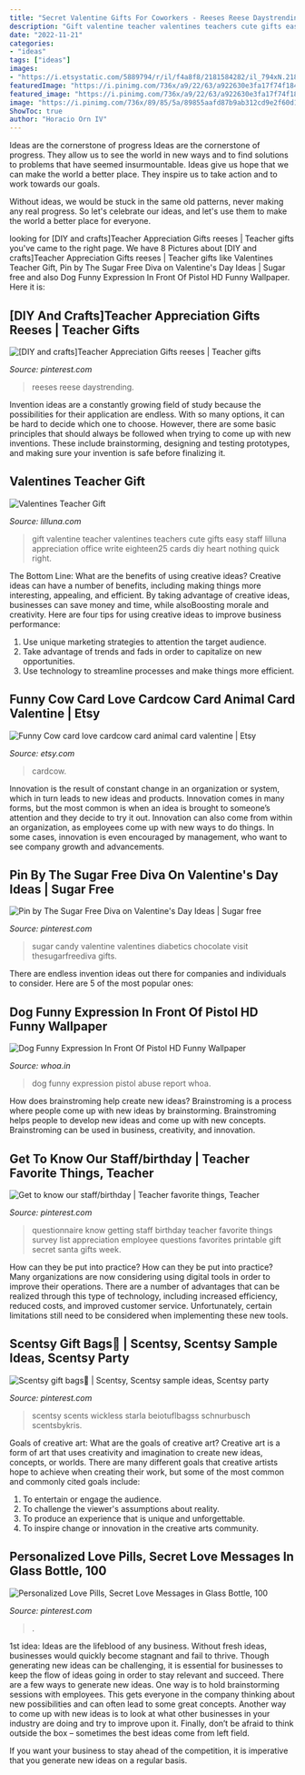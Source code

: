 ```yaml
---
title: "Secret Valentine Gifts For Coworkers - Reeses Reese Daystrending"
description: "Gift valentine teacher valentines teachers cute gifts easy staff lilluna appreciation office write eighteen25 cards diy heart nothing quick right"
date: "2022-11-21"
categories:
- "ideas"
tags: ["ideas"]
images:
- "https://i.etsystatic.com/5889794/r/il/f4a8f8/2181584282/il_794xN.2181584282_cboc.jpg"
featuredImage: "https://i.pinimg.com/736x/a9/22/63/a922630e3fa17f74f1840d6add55b59e--scentsy-fragrances-hostess-gifts.jpg"
featured_image: "https://i.pinimg.com/736x/a9/22/63/a922630e3fa17f74f1840d6add55b59e--scentsy-fragrances-hostess-gifts.jpg"
image: "https://i.pinimg.com/736x/89/85/5a/89855aafd87b9ab312cd9e2f60d1360a.jpg"
ShowToc: true
author: "Horacio Orn IV"
---
```



Ideas are the cornerstone of progress
Ideas are the cornerstone of progress. They allow us to see the world in new ways and to find solutions to problems that have seemed insurmountable.
Ideas give us hope that we can make the world a better place. They inspire us to take action and to work towards our goals.

Without ideas, we would be stuck in the same old patterns, never making any real progress. So let's celebrate our ideas, and let's use them to make the world a better place for everyone.

	

		
looking for [DIY and crafts]Teacher Appreciation Gifts reeses | Teacher gifts you've came to the right page. We have 8 Pictures about [DIY and crafts]Teacher Appreciation Gifts reeses | Teacher gifts like Valentines Teacher Gift, Pin by The Sugar Free Diva on Valentine&#039;s Day Ideas | Sugar free and also Dog Funny Expression In Front Of Pistol HD Funny Wallpaper. Here it is:
		
    
## [DIY And Crafts]Teacher Appreciation Gifts Reeses | Teacher Gifts

<img loading=lazy src="https://i.pinimg.com/originals/bd/02/9b/bd029b9f1e73ad5f91959d19f244a1c8.jpg" onerror="this.onerror=null;this.src='https://tse1.mm.bing.net/th?id=OIP.l6_zcMJvojxfvqbbxT2IWAHaKl&amp;pid=15.1';" alt="[DIY and crafts]Teacher Appreciation Gifts reeses | Teacher gifts">

_Source: pinterest.com_

>reeses reese daystrending. 

	

Invention ideas are a constantly growing field of study because the possibilities for their application are endless. With so many options, it can be hard to decide which one to choose. However, there are some basic principles that should always be followed when trying to come up with new inventions. These include brainstorming, designing and testing prototypes, and making sure your invention is safe before finalizing it.

    
## Valentines Teacher Gift

<img loading=lazy src="http://lilluna.com/wp-content/uploads/2014/02/Cute-and-easy-Teachers-Valentines-Gift-lilluna.com-.jpg" onerror="this.onerror=null;this.src='https://tse4.mm.bing.net/th?id=OIP.GlwCjY8IAsSD_BFXT_YC-wHaLH&amp;pid=15.1';" alt="Valentines Teacher Gift">

_Source: lilluna.com_

>gift valentine teacher valentines teachers cute gifts easy staff lilluna appreciation office write eighteen25 cards diy heart nothing quick right. 

	

The Bottom Line: What are the benefits of using creative ideas?
Creative ideas can have a number of benefits, including making things more interesting, appealing, and efficient. By taking advantage of creative ideas, businesses can save money and time, while alsoBoosting morale and creativity. Here are four tips for using creative ideas to improve business performance: 
1. Use unique marketing strategies to attention the target audience.
2. Take advantage of trends and fads in order to capitalize on new opportunities.
3. Use technology to streamline processes and make things more efficient. 

    
## Funny Cow Card Love Cardcow Card Animal Card Valentine | Etsy

<img loading=lazy src="https://i.etsystatic.com/5889794/r/il/f4a8f8/2181584282/il_794xN.2181584282_cboc.jpg" onerror="this.onerror=null;this.src='https://tse4.mm.bing.net/th?id=OIP.MUiIOsxkJ6KuwmUbp_a2pwHaKH&amp;pid=15.1';" alt="Funny Cow card love cardcow card animal card valentine | Etsy">

_Source: etsy.com_

>cardcow. 

	

Innovation is the result of constant change in an organization or system, which in turn leads to new ideas and products. Innovation comes in many forms, but the most common is when an idea is brought to someone’s attention and they decide to try it out. Innovation can also come from within an organization, as employees come up with new ways to do things. In some cases, innovation is even encouraged by management, who want to see company growth and advancements.

    
## Pin By The Sugar Free Diva On Valentine&#039;s Day Ideas | Sugar Free

<img loading=lazy src="https://i.pinimg.com/736x/74/c6/24/74c624d162db2a665a549f652b73aced.jpg" onerror="this.onerror=null;this.src='https://tse2.mm.bing.net/th?id=OIP.vwVtVDZniPfMQglul9wnLQHaLE&amp;pid=15.1';" alt="Pin by The Sugar Free Diva on Valentine&#039;s Day Ideas | Sugar free">

_Source: pinterest.com_

>sugar candy valentine valentines diabetics chocolate visit thesugarfreediva gifts. 

	

There are endless invention ideas out there for companies and individuals to consider. Here are 5 of the most popular ones:

    
## Dog Funny Expression In Front Of Pistol HD Funny Wallpaper

<img loading=lazy src="https://www.whoa.in/20150417-Whoa/Dog-Funny-Expression-in-front-of-Pistol-HD-Funny-Wallpaper.jpg" onerror="this.onerror=null;this.src='https://tse3.mm.bing.net/th?id=OIP.kCgJraXYWGxwL2cbspQv8QHaFj&amp;pid=15.1';" alt="Dog Funny Expression In Front Of Pistol HD Funny Wallpaper">

_Source: whoa.in_

>dog funny expression pistol abuse report whoa. 

	

How does brainstroming help create new ideas?
Brainstroming is a process where people come up with new ideas by brainstorming. Brainstroming helps people to develop new ideas and come up with new concepts. Brainstroming can be used in business, creativity, and innovation.

    
## Get To Know Our Staff/birthday | Teacher Favorite Things, Teacher

<img loading=lazy src="https://i.pinimg.com/736x/89/85/5a/89855aafd87b9ab312cd9e2f60d1360a.jpg" onerror="this.onerror=null;this.src='https://tse2.mm.bing.net/th?id=OIP.n4OAG8xrQBiaCgSW1htG0AHaLI&amp;pid=15.1';" alt="Get to know our staff/birthday | Teacher favorite things, Teacher">

_Source: pinterest.com_

>questionnaire know getting staff birthday teacher favorite things survey list appreciation employee questions favorites printable gift secret santa gifts week. 

	

How can they be put into practice?
How can they be put into practice? Many organizations are now considering using digital tools in order to improve their operations.  There are a number of advantages that can be realized through this type of technology, including increased efficiency, reduced costs, and improved customer service. Unfortunately, certain limitations still need to be considered when implementing these new tools.

    
## Scentsy Gift Bags🎁 | Scentsy, Scentsy Sample Ideas, Scentsy Party

<img loading=lazy src="https://i.pinimg.com/736x/a9/22/63/a922630e3fa17f74f1840d6add55b59e--scentsy-fragrances-hostess-gifts.jpg" onerror="this.onerror=null;this.src='https://tse1.mm.bing.net/th?id=OIP.wrDgM44FVlcHSUVPZhjMuAHaJ3&amp;pid=15.1';" alt="Scentsy gift bags🎁 | Scentsy, Scentsy sample ideas, Scentsy party">

_Source: pinterest.com_

>scentsy scents wickless starla beiotuflbagss schnurbusch scentsbykris. 

	

Goals of creative art: What are the goals of creative art?
Creative art is a form of art that uses creativity and imagination to create new ideas, concepts, or worlds. There are many different goals that creative artists hope to achieve when creating their work, but some of the most common and commonly cited goals include: 
1. To entertain or engage the audience.
2. To challenge the viewer's assumptions about reality.
3. To produce an experience that is unique and unforgettable.
4. To inspire change or innovation in the creative arts community.

    
## Personalized Love Pills, Secret Love Messages In Glass Bottle, 100

<img loading=lazy src="https://i.pinimg.com/736x/56/56/ff/5656fff42eb14052a6b7d45914e3bb31.jpg" onerror="this.onerror=null;this.src='https://tse4.mm.bing.net/th?id=OIP.WhZ8S8p9Nh17wurq5GvvbgHaKG&amp;pid=15.1';" alt="Personalized Love Pills, Secret Love Messages in Glass Bottle, 100">

_Source: pinterest.com_

>. 

	

1st idea:
Ideas are the lifeblood of any business. Without fresh ideas, businesses would quickly become stagnant and fail to thrive. Though generating new ideas can be challenging, it is essential for businesses to keep the flow of ideas going in order to stay relevant and succeed.
There are a few ways to generate new ideas. One way is to hold brainstorming sessions with employees. This gets everyone in the company thinking about new possibilities and can often lead to some great concepts. Another way to come up with new ideas is to look at what other businesses in your industry are doing and try to improve upon it. Finally, don’t be afraid to think outside the box – sometimes the best ideas come from left field.

If you want your business to stay ahead of the competition, it is imperative that you generate new ideas on a regular basis.

